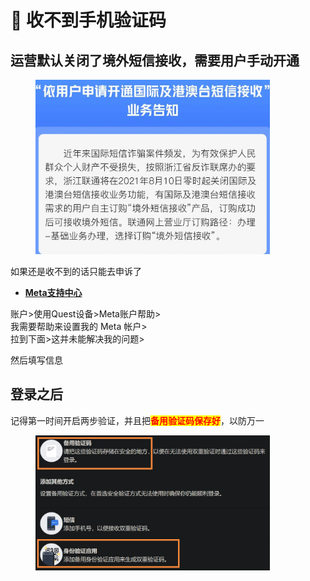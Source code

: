 # 📩 收不到手机验证码

## 运营默认关闭了境外短信接收，需要用户手动开通

<div align="left">

<figure><img src="../.gitbook/assets/image.png" alt="" width="375"><figcaption></figcaption></figure>

</div>

如果还是收不到的话只能去申诉了

* [**Meta支持中心**](https://www.meta.com/zh-cn/help/support/)

账户>使用Quest设备>Meta账户帮助>\
我需要帮助来设置我的 Meta 帐户>\
拉到下面>这并未能解决我的问题>

然后填写信息

## 登录之后

记得第一时间开启两步验证，并且把<mark style="color:red;">**备用验证码保存好**</mark>，以防万一

<div align="left">

<figure><img src="../.gitbook/assets/image (2).png" alt="" width="375"><figcaption></figcaption></figure>

</div>
